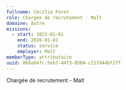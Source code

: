 ```yaml
---
fullname: Cécilia Foret
role: Chargée de recrutement - Malt
domaine: Autre
missions:
  - start: 2023-01-01
    end: 2026-01-01
    status: service
    employer: Malt
memberType: attributaire
uuid: 068a94fc-5eb7-44f3-8504-c21fd44bf27f
---
```

Chargée de recrutement - Malt